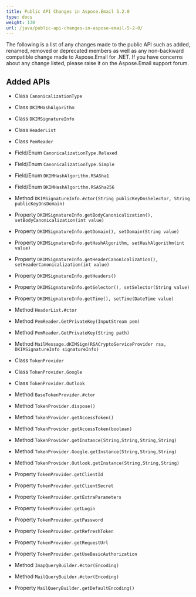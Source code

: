 ```yaml
---
title: Public API Changes in Aspose.Email 5.2.0
type: docs
weight: 130
url: /java/public-api-changes-in-aspose-email-5-2-0/
---
```


The following is a list of any changes made to the public API such as added, renamed, removed or deprecated members as well as any non-backward compatible change made to Aspose.Email for .NET. If you have concerns about any change listed, please raise it on the Aspose.Email support forum.

## **Added APIs**

- Class `CanonicalizationType`
- Class `DKIMHashAlgorithm`
- Class `DKIMSignatureInfo`
- Class `HeaderList`
- Class `PemReader`

- Field/Enum `CanonicalizationType.Relaxed`
- Field/Enum `CanonicalizationType.Simple`
- Field/Enum `DKIMHashAlgorithm.RSASha1`
- Field/Enum `DKIMHashAlgorithm.RSASha256`

- Method `DKIMSignatureInfo.#ctor(String publicKeyDnsSelector, String publicKeyDnsDomain)`
- Property `DKIMSignatureInfo.getBodyCanonicalization(), setBodyCanonicalization(int value)`
- Property `DKIMSignatureInfo.getDomain(), setDomain(String value)`
- Property `DKIMSignatureInfo.getHashAlgorithm, setHashAlgorithm(int value)`
- Property `DKIMSignatureInfo.getHeaderCanonicalization(), setHeaderCanonicalization(int value)`
- Property `DKIMSignatureInfo.getHeaders()`
- Property `DKIMSignatureInfo.getSelector(), setSelector(String value)`
- Property `DKIMSignatureInfo.getTime(), setTime(DateTime value)`

- Method `HeaderList.#ctor`
- Method `PemReader.GetPrivateKey(InputStream pem)`
- Method `PemReader.GetPrivateKey(String path)`

- Method `MailMessage.dKIMSign(RSACryptoServiceProvider rsa, DKIMSignatureInfo signatureInfo)`

- Class `TokenProvider`
- Class `TokenProvider.Google`
- Class `TokenProvider.Outlook`
- Method `BaseTokenProvider.#ctor`
- Method `TokenProvider.dispose()`
- Method `TokenProvider.getAccessToken()`
- Method `TokenProvider.getAccessToken(boolean)`
- Method `TokenProvider.getInstance(String,String,String,String)`
- Method `TokenProvider.Google.getInstance(String,String,String)`
- Method `TokenProvider.Outlook.getInstance(String,String,String)`
- Property `TokenProvider.getClientId`
- Property `TokenProvider.getClientSecret`
- Property `TokenProvider.getExtraParameters`
- Property `TokenProvider.getLogin`
- Property `TokenProvider.getPassword`
- Property `TokenProvider.getRefreshToken`
- Property `TokenProvider.getRequestUrl`
- Property `TokenProvider.getUseBasicAuthorization`

- Method `ImapQueryBuilder.#ctor(Encoding)`
- Method `MailQueryBuilder.#ctor(Encoding)`
- Property `MailQueryBuilder.getDefaultEncoding()`
